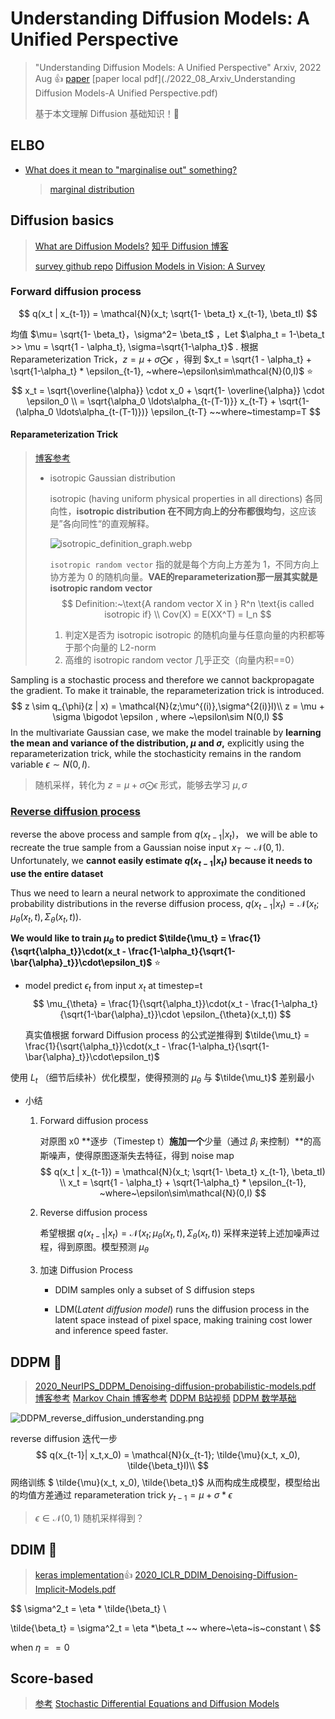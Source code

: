 # Understanding Diffusion Models: A Unified Perspective

> "Understanding Diffusion Models: A Unified Perspective" Arxiv, 2022 Aug :+1:
> [paper](https://arxiv.org/abs/2208.11970)
> [paper local pdf](./2022_08_Arxiv_Understanding Diffusion Models-A Unified Perspective.pdf)
>
> 基于本文理解 Diffusion 基础知识！:construction_worker:





## ELBO

- [What does it mean to "marginalise out" something?](https://math.stackexchange.com/questions/1511622/what-does-it-mean-to-marginalise-out-something)

  > [marginal distribution](https://en.wikipedia.org/wiki/Marginal_distribution)

  





## Diffusion basics

> [What are Diffusion Models?](https://lilianweng.github.io/posts/2021-07-11-diffusion-models/)
> [知乎 Diffusion 博客](https://zhuanlan.zhihu.com/p/587727367)
>
> [survey github repo](https://github.com/chq1155/A-Survey-on-Generative-Diffusion-Model)
> [Diffusion Models in Vision: A Survey](https://ieeexplore.ieee.org/abstract/document/10081412)

### Forward diffusion process

$$
q(x_t | x_{t-1}) = \mathcal{N}(x_t; \sqrt{1- \beta_t} x_{t-1}, \beta_tI)
$$

均值 $\mu= \sqrt{1- \beta_t}，\sigma^2= \beta_t$ ，Let $\alpha_t = 1-\beta_t >> \mu = \sqrt{1 - \alpha_t}, \sigma=\sqrt{1-\alpha_t}$ .
根据 Reparameterization Trick，$z = \mu + \sigma \bigodot \epsilon$ ，得到 $x_t = \sqrt{1 - \alpha_t} + \sqrt{1-\alpha_t} * \epsilon_{t-1}, ~where~\epsilon\sim\mathcal{N}(0,I)$ :star:
$$
x_t = \sqrt{\overline{\alpha}} \cdot x_0 + \sqrt{1- \overline{\alpha}} \cdot \epsilon_0 \\
= \sqrt{\alpha_0 \ldots\alpha_{t-(T-1)}} x_{t-T} + \sqrt{1-(\alpha_0 \ldots\alpha_{t-(T-1)})} \epsilon_{t-T}  ~~where~timestamp=T
$$


#### Reparameterization Trick

> [博客参考](https://lilianweng.github.io/posts/2018-08-12-vae/#reparameterization-trick)
>
> - isotropic Gaussian distribution
>
>   isotropic (having uniform physical properties in all directions) 各同向性，**isotropic distribution 在不同方向上的分布都很均匀**，这应该是”各向同性“的直观解释。
>
>   ![isotropic_definition_graph.webp](C:/Users/Loki/workspace/Tongji_CV_group/docs/isotropic_definition_graph.webp)
>
>   `isotropic random vector` 指的就是每个方向上方差为 1，不同方向上协方差为 0 的随机向量。**VAE的reparameterization那一层其实就是isotropic random vector**
>   $$
>   Definition:~\text{A random vector X in } R^n \text{is called isotropic if} \\
>   Cov(X) = E(XX^T) = I_n
>   $$
>
>   1. 判定X是否为 isotropic
>      isotropic 的随机向量与任意向量的内积都等于那个向量的 L2-norm
>   2. 高维的 isotropic random vector 几乎正交（向量内积==0）

Sampling is a stochastic process and therefore we cannot backpropagate the gradient. To make it trainable, the reparameterization trick is introduced. 
$$
z \sim q_{\phi}(z | x) = \mathcal{N}(z;\mu^{(i)},\sigma^{2(i)}I)\\
z = \mu + \sigma \bigodot \epsilon , where ~\epsilon\sim N(0,I)
$$
In the multivariate Gaussian case, we make the model trainable by **learning the mean and variance of the distribution, $\mu$ and $\sigma$,** explicitly using the reparameterization trick, while the stochasticity remains in the random variable $\epsilon\sim N(0,I)$. 

> 随机采样，转化为 $z = \mu + \sigma \bigodot \epsilon$ 形式，能够去学习 $\mu, \sigma$



### [Reverse diffusion process](https://lilianweng.github.io/posts/2021-07-11-diffusion-models/#parameterization-of-l_t-for-training-loss)

reverse the above process and sample from $q(x_{t-1} | x_t)$， we will be able to recreate the true sample from a Gaussian noise input $x_T \sim \mathcal{N}(0,1)$. Unfortunately, we **cannot easily estimate $q(x_{t-1} | x_t)$ because it needs to use the entire dataset** 

Thus we need to learn a neural network to approximate the conditioned probability distributions in the reverse diffusion process, $q(x_{t-1} | x_t) = \mathcal{N}(x_t; \mu_{\theta}(x_t,t), \Sigma_{\theta}(x_t,t))$. 

**We would like to train $\mu_{\theta}$ to predict $\tilde{\mu_t} = \frac{1}{\sqrt{\alpha_t}}\cdot(x_t - \frac{1-\alpha_t}{\sqrt{1-\bar{\alpha}_t}}\cdot\epsilon_t)$** :star:

- model predict $\epsilon_{t}$ from input $x_t$ at timestep=t
  $$
  \mu_{\theta} = \frac{1}{\sqrt{\alpha_t}}\cdot(x_t - \frac{1-\alpha_t}{\sqrt{1-\bar{\alpha}_t}}\cdot \epsilon_{\theta}(x_t,t))
  $$


  真实值根据 forward Diffusion process 的公式逆推得到 $\tilde{\mu_t} = \frac{1}{\sqrt{\alpha_t}}\cdot(x_t - \frac{1-\alpha_t}{\sqrt{1-\bar{\alpha}_t}}\cdot\epsilon_t)$

使用 $L_t$ （细节后续补）优化模型，使得预测的 $\mu_{\theta}$ 与 $\tilde{\mu_t}$ 差别最小





- 小结

  1. Forward diffusion process

     对原图 x0 **逐步（Timestep t）**施加一个**少量（通过 $\beta_i$ 来控制）**的高斯噪声，使得原图逐渐失去特征，得到 noise map
     $$
     q(x_t | x_{t-1}) = \mathcal{N}(x_t; \sqrt{1- \beta_t} x_{t-1}, \beta_tI) \\
     x_t = \sqrt{1 - \alpha_t} + \sqrt{1-\alpha_t} * \epsilon_{t-1}, ~where~\epsilon\sim\mathcal{N}(0,I)
     $$

  2. Reverse diffusion process

     希望根据  $q(x_{t-1} | x_t) = \mathcal{N}(x_t; \mu_{\theta}(x_t,t), \Sigma_{\theta}(x_t,t))$ 采样来逆转上述加噪声过程，得到原图。模型预测 $\mu_{\theta}$ 

  3. 加速 Diffusion Process

     - DDIM samples only a subset of S diffusion steps

     - LDM(*Latent diffusion model*) runs the diffusion process in the latent space instead of pixel space, making training cost lower and inference speed faster. 




## DDPM :baby:

> [2020_NeurIPS_DDPM_Denoising-diffusion-probabilistic-models.pdf](./2020_NeurIPS_DDPM_Denoising-diffusion-probabilistic-models.pdf)
> [博客参考](https://zhuanlan.zhihu.com/p/563661713)
> [Markov Chain 博客参考](https://zhuanlan.zhihu.com/p/274775796)
> [DDPM B站视频](https://www.bilibili.com/video/BV1b541197HX/?spm_id_from=333.337.search-card.all.click&vd_source=eee3c3d2035e37c90bb007ff46c6e881)  [DDPM 数学基础](https://zhuanlan.zhihu.com/p/530602852)

![DDPM_reverse_diffusion_understanding.png](C:/Users/Loki/workspace/Tongji_CV_group/docs/DDPM_reverse_diffusion_understanding.png)



reverse diffusion 迭代一步
$$
q(x_{t-1}| x_t,x_0) = \mathcal{N}(x_{t-1}; \tilde{\mu}(x_t, x_0), \tilde{\beta_t}I)\\
$$
网络训练 $ \tilde{\mu}(x_t, x_0), \tilde{\beta_t}$ 从而构成生成模型，模型给出的均值方差通过 reparameteration trick $y_{t-1} = \mu + \sigma * \epsilon$ 

> $\epsilon \in \mathcal{N}(0,1)$ 随机采样得到？





## DDIM :baby:

> [keras implementation](https://keras.io/examples/generative/ddim/):+1:
> [2020_ICLR_DDIM_Denoising-Diffusion-Implicit-Models.pdf](./2020_ICLR_DDIM_Denoising-Diffusion-Implicit-Models.pdf)

$$
\sigma^2_t = \eta * \tilde{\beta_t} \\

\tilde{\beta_t} = \sigma^2_t = \eta *\beta_t  ~~ where~\eta~is~constant \\
$$

 when $\eta ==0$ 

## Score-based

> [参考](https://zhuanlan.zhihu.com/p/551139290)
> [Stochastic Differential Equations and Diffusion Models](https://www.vanillabug.com/posts/sde/)



